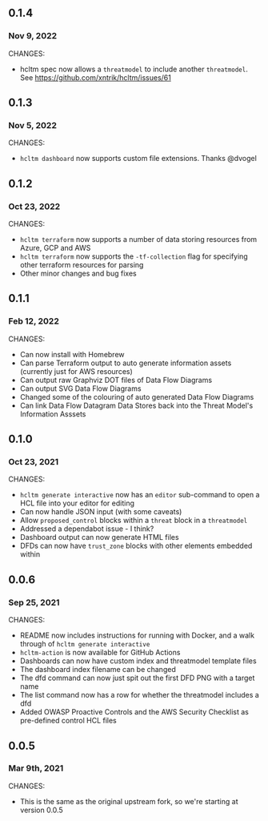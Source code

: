 ## 0.1.4
### Nov 9, 2022

CHANGES:

* hcltm spec now allows a `threatmodel` to include another `threatmodel`. See https://github.com/xntrik/hcltm/issues/61

## 0.1.3
### Nov 5, 2022

CHANGES:

* `hcltm dashboard` now supports custom file extensions. Thanks @dvogel

## 0.1.2
### Oct 23, 2022

CHANGES:

* `hcltm terraform` now supports a number of data storing resources from Azure, GCP and AWS
* `hcltm terraform` now supports the `-tf-collection` flag for specifying other terraform resources for parsing
* Other minor changes and bug fixes

## 0.1.1
### Feb 12, 2022

CHANGES:

* Can now install with Homebrew
* Can parse Terraform output to auto generate information assets (currently just for AWS resources)
* Can output raw Graphviz DOT files of Data Flow Diagrams
* Can output SVG Data Flow Diagrams
* Changed some of the colouring of auto generated Data Flow Diagrams
* Can link Data Flow Datagram Data Stores back into the Threat Model's Information Asssets

## 0.1.0
### Oct 23, 2021

CHANGES:

* `hcltm generate interactive` now has an `editor` sub-command to open a HCL file into your editor for editing 
* Can now handle JSON input (with some caveats)
* Allow `proposed_control` blocks within a `threat` block in a `threatmodel`
* Addressed a dependabot issue - I think?
* Dashboard output can now generate HTML files
* DFDs can now have `trust_zone` blocks with other elements embedded within

## 0.0.6
### Sep 25, 2021

CHANGES:

* README now includes instructions for running with Docker, and a walk through of `hcltm generate interactive`
* `hcltm-action` is now available for GitHub Actions
* Dashboards can now have custom index and threatmodel template files
* The dashboard index filename can be changed
* The dfd command can now just spit out the first DFD PNG with a target name
* The list command now has a row for whether the threatmodel includes a dfd
* Added OWASP Proactive Controls and the AWS Security Checklist as pre-defined control HCL files

## 0.0.5
### Mar 9th, 2021

CHANGES:

* This is the same as the original upstream fork, so we're starting at version 0.0.5

